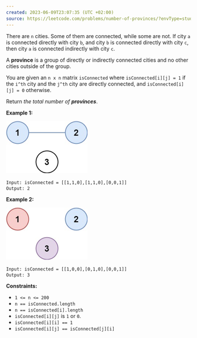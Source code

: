 ```yaml
---
created: 2023-06-09T23:07:35 (UTC +02:00)
source: https://leetcode.com/problems/number-of-provinces/?envType=study-plan&envId=level-2&plan=leetcode-75
---
```

There are `n` cities. Some of them are connected, while some are not. If city `a` is connected directly with city `b`, and city `b` is connected directly with city `c`, then city `a` is connected indirectly with city `c`.

A **province** is a group of directly or indirectly connected cities and no other cities outside of the group.

You are given an `n x n` matrix `isConnected` where `isConnected[i][j] = 1` if the `i^th` city and the `j^th` city are directly connected, and `isConnected[i][j] = 0` otherwise.

Return _the total number of **provinces**_.

**Example 1:**

![img.png](img.png)

```
Input: isConnected = [[1,1,0],[1,1,0],[0,0,1]]
Output: 2

```

**Example 2:**

![img_1.png](img_1.png)

```
Input: isConnected = [[1,0,0],[0,1,0],[0,0,1]]
Output: 3

```

**Constraints:**

-   `1 <= n <= 200`
-   `n == isConnected.length`
-   `n == isConnected[i].length`
-   `isConnected[i][j]` is `1` or `0`.
-   `isConnected[i][i] == 1`
-   `isConnected[i][j] == isConnected[j][i]`
